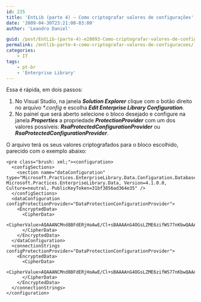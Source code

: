 ```yaml
---
id: 235
title: 'EntLib (parte 4) – Como criptografar valores de configurações'
date: '2009-04-30T23:21:00-03:00'
author: 'Leandro Daniel'

guid: /post/EntLib-(parte-4)-e28093-Como-criptografar-valores-de-configuracoes.aspx
permalink: /entlib-parte-4-como-criptografar-valores-de-configuracoes/
categories:
    - IT
tags:
    - pt-br
    - 'Enterprise Library'
---
```


Essa é rápida, em dois passos:

1. No Visual Studio, na janela ***Solution Explorer*** clique com o botão direito no arquivo *\*.config* e escolha ***Edit Enterprise Library Configuration***.
2. No painel que será aberto selecione o bloco desejado e configure na janela ***Properties*** a propriedade ***ProtectionProvider*** com um dos valores possíveis: ***RsaProtectedConfigurationProvider*** ou ***RsaProtectedConfigurationProvider***.

O arquivo terá os seus valores criptografados para o bloco escolhido, parecido com o exemplo abaixo:

```
<pre class="brush: xml;"><configuration>
  <configSections>
    <section name="dataConfiguration" type="Microsoft.Practices.EnterpriseLibrary.Data.Configuration.DatabaseSettings, Microsoft.Practices.EnterpriseLibrary.Data, Version=4.1.0.0, Culture=neutral, PublicKeyToken=31bf3856ad364e35" />
  </configSections>
  <dataConfiguration configProtectionProvider="DataProtectionConfigurationProvider">
    <EncryptedData>
      <CipherData>
        <CipherValue>AQAAANCMnd8BFdERjHoAwE/Cl+sBAAAAnG4OGsLZME6zifWS77nKbwQAAAACAAAAAAADZgAAqAAAABAAAAAvCXZMbpn4GScVpZdnDewUAAAAAASAAACgAAAAEAAAADusmEwywBaRj/cosxnUjNwwAAAAU0tWH46p699zcc0Em297GCXHmQFeJNDjBW/OYYD8dhL1YQvo3kv2xEqdceYyMaN4FAAAAH8/JIj3NPW0iqGaL3ea8EJ6iTcL</CipherValue>
      </CipherData>
    </EncryptedData>
  </dataConfiguration>
  <connectionStrings configProtectionProvider="DataProtectionConfigurationProvider">
    <EncryptedData>
      <CipherData>
        <CipherValue>AQAAANCMnd8BFdERjHoAwE/Cl+sBAAAAnG4OGsLZME6zifWS77nKbwQAAAACAAAAAAADZgAAqAAAABAAAABYRu+xiL0lzqHttNs404kBAAAAAASAAACgAAAAEAAAAMINKPGoHaeQb9sgHCDgdoMwAAAA54NHzS+SEf/FsxrhhdvEmzkaZquWXEXtkUqvOJJFAKcvetVZ/MrSlHYSwTkeK//IFAAAAMgRi2qGSQYz/thfljTdGEeOBQ6E</CipherValue>
      </CipherData>
    </EncryptedData>
  </connectionStrings>
</configuration>
```
